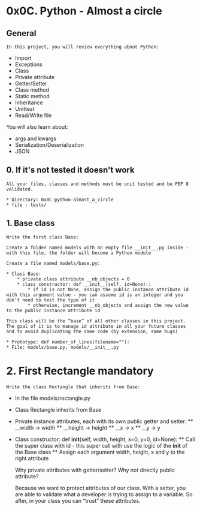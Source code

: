 # 0x0C. Python - Almost a circle

## General
    In this project, you will review everything about Python:

* Import
* Exceptions
* Class
* Private attribute
* Getter/Setter
* Class method
* Static method
* Inheritance
* Unittest
* Read/Write file

You will also learn about:
* args and kwargs
* Serialization/Deserialization
* JSON

## 0. If it's not tested it doesn't work
    All your files, classes and methods must be unit tested and be PEP 8 validated.

    * Directory: 0x0C-python-almost_a_circle    
    * file : tests/

## 1. Base class
    Write the first class Base:

    Create a folder named models with an empty file __init__.py inside - with this file, the folder will become a Python module

    Create a file named models/base.py:

    * Class Base:
        * private class attribute __nb_objects = 0
        * class constructor: def __init__(self, id=None)::
            * if id is not None, assign the public instance attribute id with this argument value - you can assume id is an integer and you don’t need to test the type of it
            * otherwise, increment __nb_objects and assign the new value to the public instance attribute id

    This class will be the “base” of all other classes in this project. The goal of it is to manage id attribute in all your future classes and to avoid duplicating the same code (by extension, same bugs)
    
    * Prototype: def number_of_lines(filename=""):
    * File: models/base.py, models/__init__.py

# 2. First Rectangle mandatory
    Write the class Rectangle that inherits from Base:

* In the file models/rectangle.py
* Class Rectangle inherits from Base
* Private instance attributes, each with its own public getter and setter:
    ** __width -> width
    ** __height -> height
    ** __x -> x
    ** __y -> y
* Class constructor: def __init__(self, width, height, x=0, y=0, id=None):
    ** Call the super class with id - this super call with use the logic of the __init__ of the Base class
    ** Assign each argument width, height, x and y to the right attribute

    Why private attributes with getter/setter? Why not directly public attribute?

    Because we want to protect attributes of our class. With a setter, you are able to validate what a developer is trying to assign to a variable. So after, in your class you can “trust” these attributes.